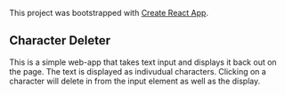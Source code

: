 This project was bootstrapped with [Create React App](https://github.com/facebook/create-react-app).

## Character Deleter

This is a simple web-app that takes text input and displays it back out on the
page. The text is displayed as indivudual characters. Clicking on a character
will delete in from the input element as well as the display.

